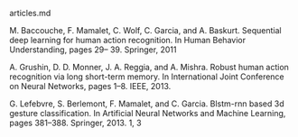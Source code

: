 articles.md

M. Baccouche, F. Mamalet, C. Wolf, C. Garcia, and A. Baskurt. Sequential deep learning for human action recognition. In Human Behavior Understanding, pages 29– 39. Springer, 2011

A. Grushin, D. D. Monner, J. A. Reggia, and A. Mishra. Robust human action recognition via long short-term memory. In International Joint Conference on Neural Networks, pages 1–8. IEEE, 2013. 

G. Lefebvre, S. Berlemont, F. Mamalet, and C. Garcia. Blstm-rnn based 3d gesture classification. In Artificial Neural Networks and Machine Learning, pages 381–388. Springer, 2013. 1, 3